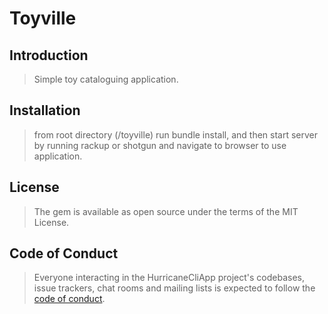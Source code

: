 
# Toyville

## Introduction

>Simple toy cataloguing application.


## Installation

>from root directory (/toyville) run bundle install, and then start server by running rackup or shotgun and navigate to browser to use application. 

## License
>The gem is available as open source under the terms of the MIT License.

## Code of Conduct
>Everyone interacting in the HurricaneCliApp project's codebases, issue trackers, chat rooms and mailing lists is expected to follow the [code of conduct](https://github.com//toyville/blob/master/CODE_OF_CONDUCT.md).

